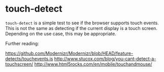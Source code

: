 # touch-detect

`touch-detect` is a simple test to see if the browser supports touch events.
This is not the same as detecting if the current display is a touch screen.
Depending on the use case, this may be appropriate.

Further reading:

<https://github.com/Modernizr/Modernizr/blob/HEAD/feature-detects/touchevents.js>
<http://www.stucox.com/blog/you-cant-detect-a-touchscreen/>
<http://www.html5rocks.com/en/mobile/touchandmouse/>
